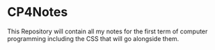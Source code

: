 # CP4Notes
This Repository will contain all my notes for the first term of computer programming including the CSS that will go alongside them.
